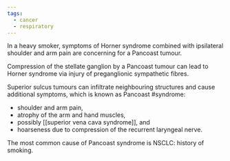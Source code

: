 ```yaml
---
tags:
  - cancer
  - respiratory
---
```

In a heavy smoker, symptoms of Horner syndrome combined with ipsilateral shoulder and arm pain are concerning for a Pancoast tumour.

Compression of the stellate ganglion by a Pancoast tumour can lead to Horner syndrome via injury of preganglionic sympathetic fibres.

Superior sulcus tumours can infiltrate neighbouring structures and cause additional symptoms, which is known as 
Pancoast #syndrome: 
- shoulder and arm pain, 
- atrophy of the arm and hand muscles,  
- possibly [[superior vena cava syndrome]], and 
- hoarseness due to compression of the recurrent laryngeal nerve. 

The most common cause of Pancoast syndrome is NSCLC: history of smoking.